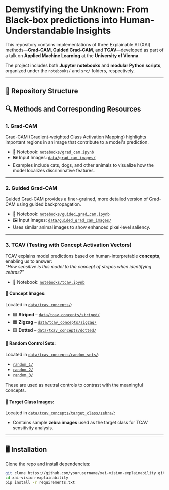 #  Demystifying the Unknown: From Black-box predictions  into Human-Understandable Insights

This repository contains implementations of three Explainable AI (XAI) methods—**Grad-CAM**, **Guided Grad-CAM**, and **TCAV**—developed as part of a talk on **Applied Machine Learning** at the **University of Vienna**.

The project includes both **Jupyter notebooks** and **modular Python scripts**, organized under the `notebooks/` and `src/` folders, respectively.

---

## 📂 Repository Structure

## 🔍 Methods and Corresponding Resources

### 1. Grad-CAM

Grad-CAM (Gradient-weighted Class Activation Mapping) highlights important regions in an image that contribute to a model's prediction.

- 📓 Notebook: [`notebooks/grad_cam.ipynb`](notebooks/grad_cam.ipynb)
- 🖼️ Input Images: [`data/grad_cam_images/`](data/grad_cam_images/)
- Examples include cats, dogs, and other animals to visualize how the model localizes discriminative features.

---

### 2. Guided Grad-CAM

Guided Grad-CAM provides a finer-grained, more detailed version of Grad-CAM using guided backpropagation.

- 📓 Notebook: [`notebooks/guidedـgradـcam.ipynb`](notebooks/guided_grad_cam.ipynb)
- 🖼️ Input Images: [`data/guided_grad_cam_images/`](data/guided_grad_cam_images/)
- Uses similar animal images to show enhanced pixel-level saliency.

---

### 3. TCAV (Testing with Concept Activation Vectors)

TCAV explains model predictions based on human-interpretable **concepts**, enabling us to answer:  
*"How sensitive is this model to the concept of stripes when identifying zebras?"*

- 📓 Notebook: [`notebooks/tcav.ipynb`](notebooks/tcav.ipynb)

#### 🧠 Concept Images:
Located in [`data/tcav_concepts/`](data/tcav_concepts/):
- 🟦 **Striped** – [`data/tcav_concepts/striped/`](data/tcav_concepts/striped/)
- 🟧 **Zigzag** – [`data/tcav_concepts/zigzag/`](data/tcav_concepts/zigzag/)
- 🟨 **Dotted** – [`data/tcav_concepts/dotted/`](data/tcav_concepts/dotted/)

#### 🎲 Random Control Sets:
Located in [`data/tcav_concepts/random_sets/`](data/tcav_concepts/random_sets/):
- [`random_1/`](data/tcav_concepts/random_sets/random_1/)
- [`random_2/`](data/tcav_concepts/random_sets/random_2/)
- [`random_3/`](data/tcav_concepts/random_sets/random_3/)

These are used as neutral controls to contrast with the meaningful concepts.

#### 🦓 Target Class Images:
Located in [`data/tcav_concepts/target_class/zebra/`](data/tcav_concepts/target_class/zebra/):
- Contains sample **zebra images** used as the target class for TCAV sensitivity analysis.

---
## 🖥️ Installation

Clone the repo and install dependencies:

```bash
git clone https://github.com/yourusername/xai-vision-explainability.git
cd xai-vision-explainability
pip install -r requirements.txt
